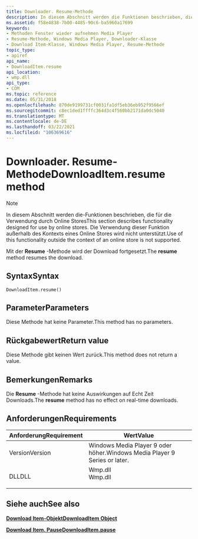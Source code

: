 ```yaml
---
title: Downloader. Resume-Methode
description: In diesem Abschnitt werden die Funktionen beschrieben, die für die Verwendung durch Online Stores entwickelt wurden. Die Verwendung dieser Funktion außerhalb des Kontexts eines Online Stores wird nicht unterstützt. Mit der Resume-Methode wird der Download fortgesetzt.
ms.assetid: f58e4838-7b00-4485-90c6-ba5960a17699
keywords:
- Methoden Fenster wieder aufnehmen Media Player
- Resume-Methode, Windows Media Player, Downloader-Klasse
- Download Item-Klasse, Windows Media Player, Resume-Methode
topic_type:
- apiref
api_name:
- DownloadItem.resume
api_location:
- wmp.dll
api_type:
- COM
ms.topic: reference
ms.date: 05/31/2018
ms.openlocfilehash: 870de9199731cf0031fa1df5eb36eb952f9566ef
ms.sourcegitcommit: c8ec1ded1ffffc364d3c4f560bb2171da0dc5040
ms.translationtype: MT
ms.contentlocale: de-DE
ms.lasthandoff: 03/22/2021
ms.locfileid: "106369616"
---
```

# <a name="downloaditemresume-method"></a><span data-ttu-id="99cd1-108">Downloader. Resume-Methode</span><span class="sxs-lookup"><span data-stu-id="99cd1-108">DownloadItem.resume method</span></span>

> [!Note]  
> <span data-ttu-id="99cd1-109">In diesem Abschnitt werden die-Funktionen beschrieben, die für die Verwendung durch Online Stores</span><span class="sxs-lookup"><span data-stu-id="99cd1-109">This section describes functionality designed for use by online stores.</span></span> <span data-ttu-id="99cd1-110">Die Verwendung dieser Funktion außerhalb des Kontexts eines Online Stores wird nicht unterstützt.</span><span class="sxs-lookup"><span data-stu-id="99cd1-110">Use of this functionality outside the context of an online store is not supported.</span></span>

 

<span data-ttu-id="99cd1-111">Mit der **Resume** -Methode wird der Download fortgesetzt.</span><span class="sxs-lookup"><span data-stu-id="99cd1-111">The **resume** method resumes the download.</span></span>

## <a name="syntax"></a><span data-ttu-id="99cd1-112">Syntax</span><span class="sxs-lookup"><span data-stu-id="99cd1-112">Syntax</span></span>


```JScript
DownloadItem.resume()
```



## <a name="parameters"></a><span data-ttu-id="99cd1-113">Parameter</span><span class="sxs-lookup"><span data-stu-id="99cd1-113">Parameters</span></span>

<span data-ttu-id="99cd1-114">Diese Methode hat keine Parameter.</span><span class="sxs-lookup"><span data-stu-id="99cd1-114">This method has no parameters.</span></span>

## <a name="return-value"></a><span data-ttu-id="99cd1-115">Rückgabewert</span><span class="sxs-lookup"><span data-stu-id="99cd1-115">Return value</span></span>

<span data-ttu-id="99cd1-116">Diese Methode gibt keinen Wert zurück.</span><span class="sxs-lookup"><span data-stu-id="99cd1-116">This method does not return a value.</span></span>

## <a name="remarks"></a><span data-ttu-id="99cd1-117">Bemerkungen</span><span class="sxs-lookup"><span data-stu-id="99cd1-117">Remarks</span></span>

<span data-ttu-id="99cd1-118">Die **Resume** -Methode hat keine Auswirkungen auf Echt Zeit Downloads.</span><span class="sxs-lookup"><span data-stu-id="99cd1-118">The **resume** method has no effect on real-time downloads.</span></span>

## <a name="requirements"></a><span data-ttu-id="99cd1-119">Anforderungen</span><span class="sxs-lookup"><span data-stu-id="99cd1-119">Requirements</span></span>



| <span data-ttu-id="99cd1-120">Anforderung</span><span class="sxs-lookup"><span data-stu-id="99cd1-120">Requirement</span></span> | <span data-ttu-id="99cd1-121">Wert</span><span class="sxs-lookup"><span data-stu-id="99cd1-121">Value</span></span> |
|--------------------|------------------------------------------------------------------------------------|
| <span data-ttu-id="99cd1-122">Version</span><span class="sxs-lookup"><span data-stu-id="99cd1-122">Version</span></span><br/> | <span data-ttu-id="99cd1-123">Windows Media Player 9 oder höher.</span><span class="sxs-lookup"><span data-stu-id="99cd1-123">Windows Media Player 9 Series or later.</span></span><br/>                                 |
| <span data-ttu-id="99cd1-124">DLL</span><span class="sxs-lookup"><span data-stu-id="99cd1-124">DLL</span></span><br/>     | <dl> <span data-ttu-id="99cd1-125"><dt>Wmp.dll</dt></span><span class="sxs-lookup"><span data-stu-id="99cd1-125"><dt>Wmp.dll</dt></span></span> </dl> |



## <a name="see-also"></a><span data-ttu-id="99cd1-126">Siehe auch</span><span class="sxs-lookup"><span data-stu-id="99cd1-126">See also</span></span>

<dl> <dt>

[<span data-ttu-id="99cd1-127">**Download Item-Objekt**</span><span class="sxs-lookup"><span data-stu-id="99cd1-127">**DownloadItem Object**</span></span>](downloaditem-object.md)
</dt> <dt>

[<span data-ttu-id="99cd1-128">**Download Item. Pause**</span><span class="sxs-lookup"><span data-stu-id="99cd1-128">**DownloadItem.pause**</span></span>](downloaditem-pause.md)
</dt> </dl>

 

 





